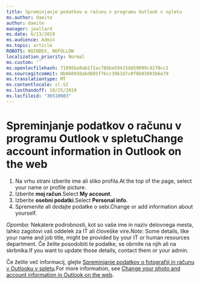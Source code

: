 ```yaml
---
title: Spreminjanje podatkov o računu v programu Outlook v spletu
ms.author: daeite
author: daeite
manager: joallard
ms.date: 6/13/2019
ms.audience: Admin
ms.topic: article
ROBOTS: NOINDEX, NOFOLLOW
localization_priority: Normal
ms.custom: ''
ms.openlocfilehash: 71895ba9ab1f2ac78bbe59415dd59099c4270cc1
ms.sourcegitcommit: 0b06093dabd685f76cc39b1d7c0f8b03883b6e79
ms.translationtype: MT
ms.contentlocale: sl-SI
ms.lasthandoff: 10/25/2019
ms.locfileid: "36510603"
---
```

# <a name="change-account-information-in-outlook-on-the-web"></a><span data-ttu-id="969db-102">Spreminjanje podatkov o računu v programu Outlook v spletu</span><span class="sxs-lookup"><span data-stu-id="969db-102">Change account information in Outlook on the web</span></span>

1. <span data-ttu-id="969db-103">Na vrhu strani izberite ime ali sliko profila.</span><span class="sxs-lookup"><span data-stu-id="969db-103">At the top of the page, select your name or profile picture.</span></span>
1. <span data-ttu-id="969db-104">Izberite **moj račun**.</span><span class="sxs-lookup"><span data-stu-id="969db-104">Select **My account**.</span></span>
1. <span data-ttu-id="969db-105">Izberite **osebni podatki**.</span><span class="sxs-lookup"><span data-stu-id="969db-105">Select **Personal info**.</span></span>
1. <span data-ttu-id="969db-106">Spremenite ali dodajte podatke o sebi.</span><span class="sxs-lookup"><span data-stu-id="969db-106">Change or add information about yourself.</span></span>

<span data-ttu-id="969db-107">*Opomba:* Nekatere podrobnosti, kot so vaše ime in naziv delovnega mesta, lahko zagotovi vaš oddelek za IT ali človeške vire.</span><span class="sxs-lookup"><span data-stu-id="969db-107">*Note:* Some details, like your name and job title, might be provided by your IT or human resources department.</span></span> <span data-ttu-id="969db-108">Če želite posodobiti te podatke, se obrnite na njih ali na skrbnika.</span><span class="sxs-lookup"><span data-stu-id="969db-108">If you want to update those details, contact them or your admin.</span></span>

<span data-ttu-id="969db-109">Če želite več informacij, glejte [Spreminjanje podatkov o fotografiji in računu v Outlooku v spletu](https://support.office.com/article/b2dbb289-851d-4bed-93c3-3e136f5659ec).</span><span class="sxs-lookup"><span data-stu-id="969db-109">For more information, see [Change your photo and account information in Outlook on the web](https://support.office.com/article/b2dbb289-851d-4bed-93c3-3e136f5659ec).</span></span>